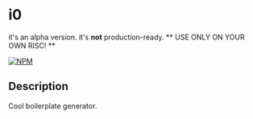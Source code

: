 # i0

it's an alpha version. it's **not** production-ready.
** USE ONLY ON YOUR OWN RISC! **

[![NPM](https://nodei.co/npm/i0.png?downloads=true&downloadRank=true&stars=true)](https://nodei.co/npm/i0/)

## Description
Cool boilerplate generator.
